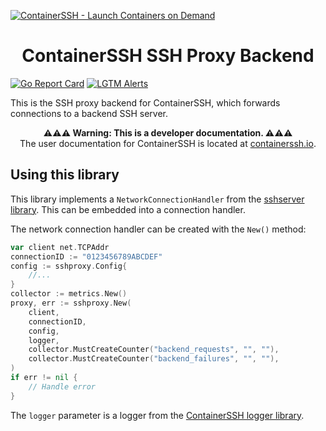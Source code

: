 [![ContainerSSH - Launch Containers on Demand](https://containerssh.github.io/images/logo-for-embedding.svg)](https://containerssh.io/)

<!--suppress HtmlDeprecatedAttribute -->
<h1 align="center">ContainerSSH SSH Proxy Backend</h1>

[![Go Report Card](https://goreportcard.com/badge/github.com/containerssh/sshproxy?style=for-the-badge)](https://goreportcard.com/report/github.com/containerssh/sshproxy)
[![LGTM Alerts](https://img.shields.io/lgtm/alerts/github/ContainerSSH/sshproxy?style=for-the-badge)](https://lgtm.com/projects/g/ContainerSSH/sshproxy/)

This is the SSH proxy backend for ContainerSSH, which forwards connections to a backend SSH server.

<p align="center"><strong>⚠⚠⚠ Warning: This is a developer documentation. ⚠⚠⚠</strong><br />The user documentation for ContainerSSH is located at <a href="https://containerssh.io">containerssh.io</a>.</p>

## Using this library

This library implements a `NetworkConnectionHandler` from the [sshserver library](https://github.com/containerssh/sshserver). This can be embedded into a connection handler.

The network connection handler can be created with the `New()` method:

```go
var client net.TCPAddr
connectionID := "0123456789ABCDEF"
config := sshproxy.Config{
    //...
}
collector := metrics.New()
proxy, err := sshproxy.New(
    client,
    connectionID,
    config,
    logger,
    collector.MustCreateCounter("backend_requests", "", ""),
    collector.MustCreateCounter("backend_failures", "", ""),
)
if err != nil {
    // Handle error
}
```

The `logger` parameter is a logger from the [ContainerSSH logger library](https://github.com/containerssh/containerssh/log).
